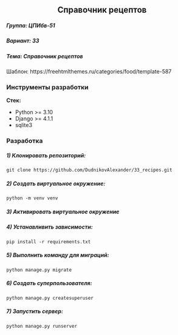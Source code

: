 <h2 align="center">Справочник рецептов</h2>

<h5> Группа: ЦПИбв-51</h5>
<h5>Вариант: 33</h5> 
<h5>Тема: Справочник рецептов</h5>
Шаблон: https://freehtmlthemes.ru/categories/food/template-587

### Инструменты разработки

**Стек:**
- Python >= 3.10
- Django >= 4.1.1
- sqlite3

### Разработка

##### 1) Клонировать репозиторий:

    git clone https://github.com/DudnikovAlexander/33_recipes.git

##### 2) Создать виртуальное окружение:

    python -m venv venv
    
##### 3) Активировать виртуальное окружение

##### 4) Устанавливить зависимости:

    pip install -r requirements.txt

##### 5) Выполнить команду для миграций:

    python manage.py migrate
    
##### 6) Создать суперпользователя:

    python manage.py createsuperuser
    
##### 7) Запустить сервер:

    python manage.py runserver